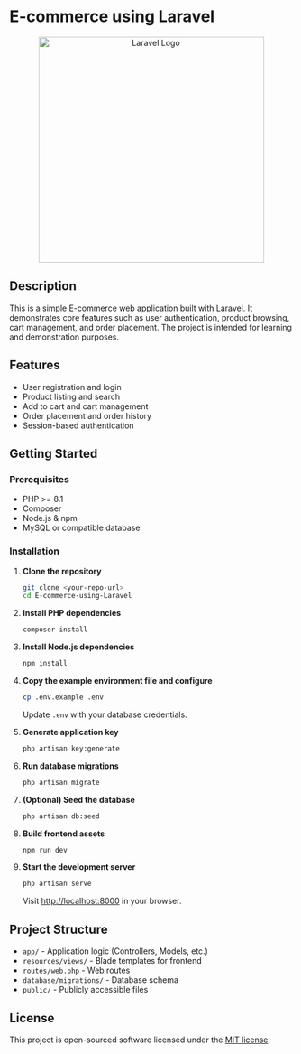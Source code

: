 # E-commerce using Laravel

<p align="center">
  <a href="https://laravel.com" target="_blank">
    <img src="https://raw.githubusercontent.com/laravel/art/master/logo-lockup/5%20SVG/2%20CMYK/1%20Full%20Color/laravel-logolockup-cmyk-red.svg" width="400" alt="Laravel Logo">
  </a>
</p>

## Description

This is a simple E-commerce web application built with Laravel. It demonstrates core features such as user authentication, product browsing, cart management, and order placement. The project is intended for learning and demonstration purposes.

## Features

- User registration and login
- Product listing and search
- Add to cart and cart management
- Order placement and order history
- Session-based authentication

## Getting Started

### Prerequisites

- PHP >= 8.1
- Composer
- Node.js & npm
- MySQL or compatible database

### Installation

1. **Clone the repository**
   ```sh
   git clone <your-repo-url>
   cd E-commerce-using-Laravel
   ```

2. **Install PHP dependencies**
   ```sh
   composer install
   ```

3. **Install Node.js dependencies**
   ```sh
   npm install
   ```

4. **Copy the example environment file and configure**
   ```sh
   cp .env.example .env
   ```
   Update `.env` with your database credentials.

5. **Generate application key**
   ```sh
   php artisan key:generate
   ```

6. **Run database migrations**
   ```sh
   php artisan migrate
   ```

7. **(Optional) Seed the database**
   ```sh
   php artisan db:seed
   ```

8. **Build frontend assets**
   ```sh
   npm run dev
   ```

9. **Start the development server**
   ```sh
   php artisan serve
   ```
   Visit [http://localhost:8000](http://localhost:8000) in your browser.

## Project Structure

- `app/` - Application logic (Controllers, Models, etc.)
- `resources/views/` - Blade templates for frontend
- `routes/web.php` - Web routes
- `database/migrations/` - Database schema
- `public/` - Publicly accessible files

## License

This project is open-sourced software licensed under the [MIT license](https://opensource.org/licenses/MIT).
